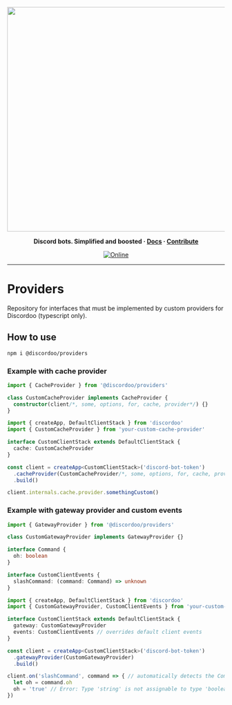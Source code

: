 <p align="center">
<a href="https://ddoo.dev/prov"><img width="520" src="https://cdn.discordapp.com/attachments/531549268033404928/891388355915448370/ddoologo_new_1.2_banner_providers.svg" alt=""></a>
</p>

<p align="center">
  <b>
    Discord bots. Simplified and boosted
    <span> · </span>
    <a href="https://ddoo.dev/prov">Docs</a>
    <span> · </span>
    <a href="https://github.com/ddoodev/guide/blob/develop/CONTRIBUTING.md">Contribute</a>
  </b>
</p>

<p align="center">
  <a href="https://ddoo.dev/discord">
    <img 
      src="https://img.shields.io/discord/811663819721539674?color=7280DA&label=Discord&logo=discord&logoColor=white" 
      alt="Online"
    >
  </a>
</p>
<hr>

# Providers
Repository for interfaces that must be implemented by custom providers for Discordoo (typescript only).

## How to use
```sh
npm i @discordoo/providers
```

### Example with cache provider
```ts
import { CacheProvider } from '@discordoo/providers'

class CustomCacheProvider implements CacheProvider {
  constructor(client/*, some, options, for, cache, provider*/) {}
}
```
```ts
import { createApp, DefaultClientStack } from 'discordoo'
import { CustomCacheProvider } from 'your-custom-cache-provider'

interface CustomClientStack extends DefaultClientStack {
  cache: CustomCacheProvider
}

const client = createApp<CustomClientStack>('discord-bot-token')
  .cacheProvider(CustomCacheProvider/*, some, options, for, cache, provider*/)
  .build()

client.internals.cache.provider.somethingCustom()
```
### Example with gateway provider and custom events
```ts
import { GatewayProvider } from '@discordoo/providers'

class CustomGatewayProvider implements GatewayProvider {}

interface Command {
  oh: boolean
}

interface CustomClientEvents {
  slashCommand: (command: Command) => unknown
}
```
```ts
import { createApp, DefaultClientStack } from 'discordoo'
import { CustomGatewayProvider, CustomClientEvents } from 'your-custom-gateway-provider'

interface CustomClientStack extends DefaultClientStack {
  gateway: CustomGatewayProvider
  events: CustomClientEvents // overrides default client events
}

const client = createApp<CustomClientStack>('discord-bot-token')
  .gatewayProvider(CustomGatewayProvider)
  .build()

client.on('slashCommand', command => { // automatically detects the Command type
  let oh = command.oh
  oh = 'true' // Error: Type 'string' is not assignable to type 'boolean'.
})
```
